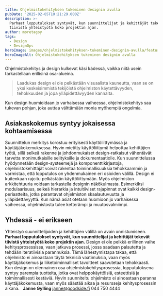 ```yaml
---
title: Ohjelmistokehityksen tukeminen designin avulla
pubDate: '2025-02-05T10:21:29.000Z'
description: >-
  Parhaat lopputulokset syntyvät, kun suunnittelijat ja kehittäjät tekevät
  tiivistä yhteistyötä koko projektin ajan.
author: moretagoy
tags:
  - Design
  - DesignOps
heroImage: images/ohjelmistokehityksen-tukeminen-designin-avulla/featured.png
heroImageAlt: Ohjelmistokehityksen tukeminen designin avulla
---
```


Ohjelmistokehitys ja design kulkevat käsi kädessä, vaikka niitä usein tarkastellaan erillisinä osa-alueina.

> Laadukas design ei ole pelkästään visuaalista kauneutta, vaan se on yksi keskeisimmistä tekijöistä ohjelmiston käytettävyyden, tehokkuuden ja jopa ylläpidettävyyden kannalta.

Kun design huomioidaan jo varhaisessa vaiheessa, ohjelmistokehitys saa tukevan pohjan, joka auttaa välttämään monia myöhempiä ongelmia.

## Asiakaskokemus syntyy jokaisessa kohtaamisessa

Suunnittelun merkitys korostuu erityisesti käyttöliittymässä ja käyttäjäkokemuksessa. Hyvin mietitty käyttöliittymä helpottaa kehittäjien työtä, sillä selkeä rakenne ja johdonmukaiset design-ratkaisut vähentävät tarvetta monimutkaisille selityksille ja dokumentaatiolle. Kun suunnittelussa hyödynnetään design-systeemejä ja komponenttikirjastoja, ohjelmistokehittäjät voivat rakentaa toiminnallisuuksia tehokkaammin ja varmistaa, että lopputulos on yhdenmukainen eri osioiden välillä. Design ei kuitenkaan rajoitu pelkästään käyttöliittymään. Myös ohjelmiston arkkitehtuuria voidaan tarkastella designin näkökulmasta. Esimerkiksi modulaarisuus, selkeä hierarkia ja intuitiiviset rajapinnat ovat kaikki design-periaatteita, jotka parantavat ohjelmiston skaalautuvuutta ja ylläpidettävyyttä. Kun nämä asiat otetaan huomioon jo varhaisessa vaiheessa, ohjelmistosta tulee ketterämpi ja muutosvalmiimpi.

## Yhdessä - ei erikseen

Yhteistyö suunnittelijoiden ja kehittäjien välillä on avain onnistumiseen. **Parhaat lopputulokset syntyvät, kun suunnittelijat ja kehittäjät tekevät tiivistä yhteistyötä koko projektin ajan.** Design ei ole pelkkä erillinen vaihe kehitysprosessissa, vaan jatkuva prosessi, jossa saadaan palautetta ja tehdään iteratiivisia parannuksia. Tämä lähestymistapa takaa, että ohjelmisto ei ainoastaan täytä teknisiä vaatimuksia, vaan myös käyttäjäkokemus ja liiketoiminnalliset tavoitteet saavutetaan tehokkaasti. Kun design on olennainen osa ohjelmistokehitysprosessia, lopputuloksena syntyy parempia tuotteita, jotka ovat helppokäyttöisiä, esteettisiä ja toiminnallisesti kestäviä. Hyvin suunniteltu ohjelmisto ei ainoastaan paranna käyttäjäkokemusta, vaan myös säästää aikaa ja resursseja kehitysprosessin aikana.   **Janne Gylling** janne@goodside.fi 044 750 4444